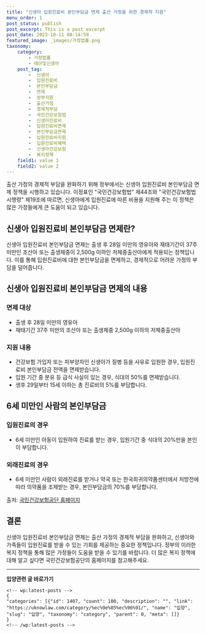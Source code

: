 ```yaml
---
title: "신생아 입원진료비 본인부담금 면제 출산 가정을 위한 경제적 지원"
menu_order: 1
post_status: publish
post_excerpt: This is a post excerpt
post_date: 2023-10-11 08:14:59
featured_image: _images/가정법률.png
taxonomy:
    category:
        - 가정법률
        - 태아및신생아
    post_tag:
        -  신생아
        -  입원진료비
        -  본인부담금
        -  면제
        -  정부지원
        -  출산가정
        -  경제적부담
        -  국민건강보험법
        -  신생아진료비
        -  입원진료비면제
        -  본인부담금면제
        -  입원진료비지원
        -  입원진료비혜택
        -  신생아건강보험
        -  복지정책
    field1: value 1
    field2: value 2
---
```




출산 가정의 경제적 부담을 완화하기 위해 정부에서는 신생아 입원진료비 본인부담금 면제 정책을 시행하고 있습니다. 이정표인 "국민건강보험법" 제44조와 "국민건강보험법 시행령" 제19조에 따르면, 신생아에게 입원진료에 따른 비용을 지원해 주는 이 정책은 많은 가정들에게 큰 도움이 되고 있습니다.

## 신생아 입원진료비 본인부담금 면제란?

신생아 입원진료비 본인부담금 면제는 출생 후 28일 미만의 영유아와 재태기간이 37주 미만인 조산아 또는 출생체중이 2,500g 이하인 저체중출산아에게 적용되는 정책입니다. 이를 통해 입원진료비에 대한 본인부담금을 면제하고, 경제적으로 어려운 가정의 부담을 덜어줍니다.

## 신생아 입원진료비 본인부담금 면제의 내용

### 면제 대상
- 출생 후 28일 미만의 영유아
- 재태기간 37주 미만의 조산아 또는 출생체중 2,500g 이하의 저체중출산아

### 지원 내용
- 건강보험 가입자 또는 피부양자인 신생아가 질병 등을 사유로 입원한 경우, 입원진료비 본인부담금 전액을 면제받습니다.
- 입원 기간 중 분유 등 급식 사실이 있는 경우, 식대의 50%를 면제받습니다.
- 생후 29일부터 15세 이하는 총 진료비의 5%를 부담합니다.

## 6세 미만인 사람의 본인부담금

### 입원진료의 경우
- 6세 미만인 아동이 입원하여 진료를 받는 경우, 입원기간 중 식대의 20%만을 본인이 부담합니다.

### 외래진료의 경우
- 6세 미만인 사람이 외래진료를 받거나 약국 또는 한국희귀의약품센터에서 처방전에 따라 의약품을 조제받는 경우, 본인부담금의 70%를 부담합니다.

출처: [국민건강보험공단 홈페이지](http://xn--939a1gynmpm0ukuoxtbq59g.xn--3e0b707e/)
## 결론

신생아 입원진료비 본인부담금 면제는 출산 가정의 경제적 부담을 완화하고, 신생아와 가족들이 입원진료를 받을 수 있는 기회를 제공하는 중요한 정책입니다. 정부의 이러한 복지 정책을 통해 많은 가정들이 도움을 받을 수 있기를 바랍니다. 더 많은 복지 정책에 대해 알고 싶다면 국민건강보험공단의 홈페이지를 참고해주세요.


<!-- wp:separator -->
<hr class="wp-block-separator has-alpha-channel-opacity"/>
<!-- /wp:separator -->
<!-- wp:group {"backgroundColor":"base","layout":{"type":"constrained"}} -->
<div class="wp-block-group has-base-background-color has-background">
<!-- wp:paragraph {"align":"center","fontSize":"large"} -->
<p class="has-text-align-center has-large-font-size"><strong>입양관련 글 바로가기</strong></p>
<!-- /wp:paragraph -->

    <!-- wp:latest-posts -->
    {
    "categories": [{"id": 1407, "count": 100, "description": "", "link": "https://uknowlaw.com/category/%ec%9e%85%ec%96%91/", "name": "입양", "slug": "입양", "taxonomy": "category", "parent": 0, "meta": []}
    }
    <!-- /wp:latest-posts -->
    
</div>
<!-- /wp:group -->
    